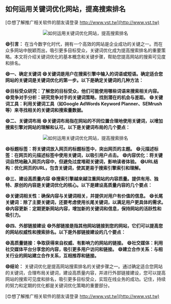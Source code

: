 ## **如何运用关键词优化网站，提高搜索排名**

[😍想了解推广相关软件的朋友请登录 http://www.vst.tw](http://www.vst.tw)

 <center><img src="https://vst.tw/MP4/tuiguang/png/5.png" alt="如何运用关键词优化网站，提高搜索排名"></center>

**😄引言：**
在当今数字化时代，拥有一个高效的网站是企业成功的关键之一。而在众多网站中脱颖而出，吸引更多目标受众，关键词优化成为提高搜索排名的重要策略。本文将介绍关键词优化的基本概念和关键步骤，帮助您提高网站的搜索可见度和排名。

**😄一、确定关键词**
**😄关键词是用户在搜索引擎中输入的词语或短语。确定适合您网站的关键词是关键词优化的第一步。以下是确定关键词的几种方法：**

**😄目标受众研究：了解您的目标受众，他们可能使用哪些词语来搜索相关内容。**
**😄竞争对手分析：研究竞争对手的关键词策略，找到潜在的机会与差距。**
**😄关键词工具：利用关键词工具（如Google AdWords Keyword Planner、SEMrush等）来寻找相关的关键词和搜索量数据。**

**😄二、关键词布局**
**😄关键词布局指在网站的不同位置合理地使用关键词，以增加搜索引擎对网站的理解和认可。以下是关键词布局的几个要点：**

 <center><img src="https://vst.tw/MP4/tuiguang/png/4.png" alt="如何运用关键词优化网站，提高搜索排名"></center>

**😄标题标签：将关键词放入网页的标题标签中，突出网页的主题。**
**😄元描述标签：在网页的元描述标签中使用关键词，以吸引用户点击。**
**😄内容优化：将关键词自然地融入网页内容中，但避免过度堆砌关键词，影响读者体验。**
**😄URL结构：优化网页的URL，包含关键词，使其更易于搜索引擎索引和理解。**

**😄三、建设高质量内容**
**😄搜索引擎越来越注重网站的内容质量。提供有用、独特、原创的内容是关键词优化的核心。以下是建设高质量内容的几个要点：**

**😄关键词相关性：确保内容与关键词相关，并提供对用户有价值的信息。**
**😄长尾关键词：除了主要关键词，还要考虑使用长尾关键词，以满足用户更具体的需求。**
**😄内容更新：定期更新网站内容，增加新的关键词和信息，保持网站的活跃性和吸引力。**

**😄四、外部链接建设**
**😄外部链接是指其他网站链接到您的网站，它们可以提高您的网站权威性和搜索排名。以下是外部链接建设的几个要点：**

**😄高质量链接：争取获得来自权威、有影响力的网站的链接。**
**😄社交媒体：利用社交媒体平台分享您的内容，吸引更多用户访问和链接。**
**😄建立合作关系：与相关行业的网站建立合作关系，互相推荐和链接。**

**😄结论：**
关键词优化是提高网站搜索排名的关键步骤之一。通过确定适合您网站的关键词，合理布局关键词，建设高质量内容，并进行外部链接建设，您可以提高网站的搜索可见度和排名，吸引更多目标受众，实现在线业务的成功。记住，持续的努力和定期的优化都是关键词优化策略的重要部分。

[😍想了解推广相关软件的朋友请登录 http://www.vst.tw](http://www.vst.tw)




